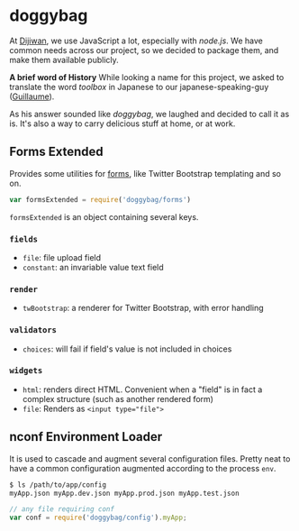 # doggybag

At [Dijiwan](http://dijiwan.com), we use JavaScript a lot, especially with *node.js*.
We have common needs across our project, so we decided to package them, and
make them available publicly.

**A brief word of History**
While looking a name for this project, we asked to translate the word *toolbox*
in Japanese to our japanese-speaking-guy
([Guillaume](https://github.com/gmarty)).

As his answer sounded like *doggybag*, we laughed and decided to call it as is.
It's also a way to carry delicious stuff at home, or at work.


## Forms Extended

Provides some utilities for [forms](), like Twitter Bootstrap templating and so on.

```javascript
var formsExtended = require('doggybag/forms')
```

`formsExtended` is an object containing several keys.

### `fields`

* `file`: file upload field
* `constant`: an invariable value text field

### `render`

* `twBootstrap`: a renderer for Twitter Bootstrap, with error handling

### `validators`

* `choices`: will fail if field's value is not included in choices

### `widgets`

* `html`: renders direct HTML. Convenient when a "field" is in fact a complex structure (such as another rendered form)
* `file`: Renders as `<input type="file">`

## nconf Environment Loader

It is used to cascade and augment several configuration files. Pretty neat
to have a common configuration augmented according to the process `env`.

```bash
$ ls /path/to/app/config
myApp.json myApp.dev.json myApp.prod.json myApp.test.json
```

```javascript
// any file requiring conf
var conf = require('doggybag/config').myApp;
```